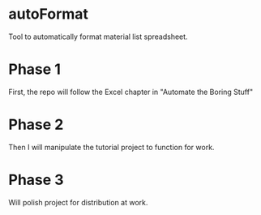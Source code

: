 # autoFormat
Tool to automatically format material list spreadsheet.

# Phase 1
First, the repo will follow the Excel chapter in "Automate the Boring Stuff"

# Phase 2
Then I will manipulate the tutorial project to function for work.

# Phase 3
Will polish project for distribution at work.
